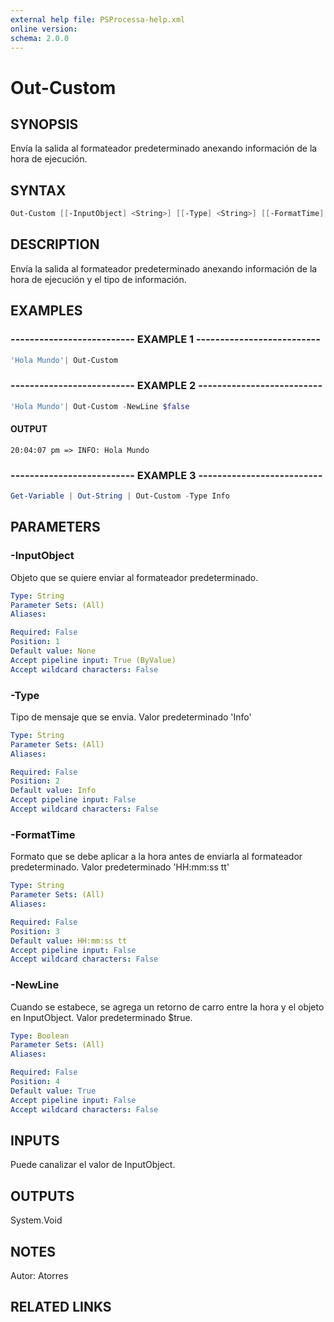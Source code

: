 ```yaml
---
external help file: PSProcessa-help.xml
online version: 
schema: 2.0.0
---
```


# Out-Custom

## SYNOPSIS
Envía la salida al formateador predeterminado anexando información de la hora de ejecución.

## SYNTAX

```powershell
Out-Custom [[-InputObject] <String>] [[-Type] <String>] [[-FormatTime] <String>] [[-NewLine] <Boolean>]
```

## DESCRIPTION
Envía la salida al formateador predeterminado anexando información de la hora de ejecución y el tipo de información.

## EXAMPLES

### -------------------------- EXAMPLE 1 --------------------------
```powershell
'Hola Mundo'| Out-Custom
```

### -------------------------- EXAMPLE 2 --------------------------
```powershell
'Hola Mundo'| Out-Custom -NewLine $false
```

#### OUTPUT 
```
20:04:07 pm => INFO: Hola Mundo

```


### -------------------------- EXAMPLE 3 --------------------------
```powershell
Get-Variable | Out-String | Out-Custom -Type Info
```

## PARAMETERS

### -InputObject
Objeto que se quiere enviar al formateador predeterminado.

```yaml
Type: String
Parameter Sets: (All)
Aliases: 

Required: False
Position: 1
Default value: None
Accept pipeline input: True (ByValue)
Accept wildcard characters: False
```

### -Type
Tipo de mensaje que se envia.
Valor predeterminado 'Info'

```yaml
Type: String
Parameter Sets: (All)
Aliases: 

Required: False
Position: 2
Default value: Info
Accept pipeline input: False
Accept wildcard characters: False
```

### -FormatTime
Formato que se debe aplicar a la hora antes de enviarla al formateador predeterminado.
Valor predeterminado 'HH:mm:ss tt'

```yaml
Type: String
Parameter Sets: (All)
Aliases: 

Required: False
Position: 3
Default value: HH:mm:ss tt
Accept pipeline input: False
Accept wildcard characters: False
```

### -NewLine
Cuando se estabece, se agrega un retorno de carro entre la hora y el objeto en InputObject.
Valor predeterminado $true.

```yaml
Type: Boolean
Parameter Sets: (All)
Aliases: 

Required: False
Position: 4
Default value: True
Accept pipeline input: False
Accept wildcard characters: False
```

## INPUTS
Puede canalizar el valor de InputObject.

## OUTPUTS

System.Void

## NOTES
Autor: Atorres

## RELATED LINKS

